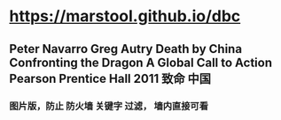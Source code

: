 # https://marstool.github.io/dbc
##  Peter Navarro Greg Autry Death by China Confronting the Dragon A Global Call to Action Pearson Prentice Hall 2011 致命 中国 
### 图片版，防止 防火墙 关键字 过滤， 墙内直接可看 
